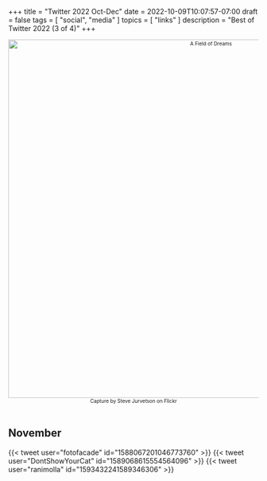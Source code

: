 +++
title = "Twitter 2022 Oct-Dec"
date = 2022-10-09T10:07:57-07:00
draft = false
tags = [
  "social",
  "media"
]
topics = [
  "links"
]
description = "Best of Twitter 2022 (3 of 4)"
+++
<div align="center" style="font-size:x-small"><img src="https://milkfish08.s3.amazonaws.com/photo/blog/40054482212_3d4849f1aa_c.jpg" width="800" height="720" alt="A Field of Dreams"
title="A Field of Dreams" /><br />
Capture by Steve Jurvetson on Flickr</div><br clear="all" />


## November

{{< tweet user="fotofacade" id="1588067201046773760" >}}
{{< tweet user="DontShowYourCat" id="1589068615554564096" >}}
{{< tweet user="ranimolla" id="1593432241589346306" >}}
